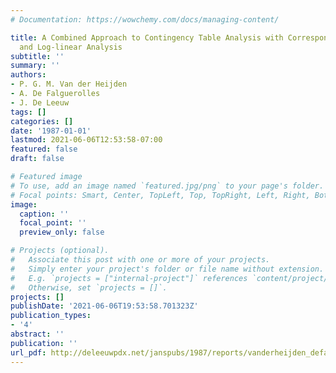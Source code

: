 ```yaml
---
# Documentation: https://wowchemy.com/docs/managing-content/

title: A Combined Approach to Contingency Table Analysis with Correspondence Analysis
  and Log-linear Analysis
subtitle: ''
summary: ''
authors:
- P. G. M. Van der Heijden
- A. De Falguerolles
- J. De Leeuw
tags: []
categories: []
date: '1987-01-01'
lastmod: 2021-06-06T12:53:58-07:00
featured: false
draft: false

# Featured image
# To use, add an image named `featured.jpg/png` to your page's folder.
# Focal points: Smart, Center, TopLeft, Top, TopRight, Left, Right, BottomLeft, Bottom, BottomRight.
image:
  caption: ''
  focal_point: ''
  preview_only: false

# Projects (optional).
#   Associate this post with one or more of your projects.
#   Simply enter your project's folder or file name without extension.
#   E.g. `projects = ["internal-project"]` references `content/project/deep-learning/index.md`.
#   Otherwise, set `projects = []`.
projects: []
publishDate: '2021-06-06T19:53:58.701323Z'
publication_types:
- '4'
abstract: ''
publication: ''
url_pdf: http://deleeuwpdx.net/janspubs/1987/reports/vanderheijden_defalguerolles_deleeuw_R_87.pdf
---
```

